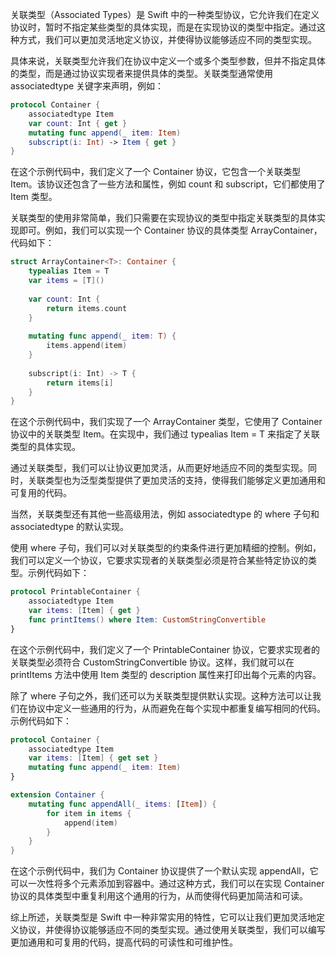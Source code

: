 
关联类型（Associated Types）是 Swift 中的一种类型协议，它允许我们在定义协议时，暂时不指定某些类型的具体实现，而是在实现协议的类型中指定。通过这种方式，我们可以更加灵活地定义协议，并使得协议能够适应不同的类型实现。

具体来说，关联类型允许我们在协议中定义一个或多个类型参数，但并不指定具体的类型，而是通过协议实现者来提供具体的类型。关联类型通常使用 associatedtype 关键字来声明，例如：

```swift
protocol Container {
    associatedtype Item
    var count: Int { get }
    mutating func append(_ item: Item)
    subscript(i: Int) -> Item { get }
}
```

在这个示例代码中，我们定义了一个 Container 协议，它包含一个关联类型 Item。该协议还包含了一些方法和属性，例如 count 和 subscript，它们都使用了 Item 类型。

关联类型的使用非常简单，我们只需要在实现协议的类型中指定关联类型的具体实现即可。例如，我们可以实现一个 Container 协议的具体类型 ArrayContainer，代码如下：

```swift
struct ArrayContainer<T>: Container {
    typealias Item = T
    var items = [T]()
    
    var count: Int {
        return items.count
    }
    
    mutating func append(_ item: T) {
        items.append(item)
    }
    
    subscript(i: Int) -> T {
        return items[i]
    }
}
```

在这个示例代码中，我们实现了一个 ArrayContainer 类型，它使用了 Container 协议中的关联类型 Item。在实现中，我们通过 typealias Item = T 来指定了关联类型的具体实现。

通过关联类型，我们可以让协议更加灵活，从而更好地适应不同的类型实现。同时，关联类型也为泛型类型提供了更加灵活的支持，使得我们能够定义更加通用和可复用的代码。

当然，关联类型还有其他一些高级用法，例如 associatedtype 的 where 子句和 associatedtype 的默认实现。

使用 where 子句，我们可以对关联类型的约束条件进行更加精细的控制。例如，我们可以定义一个协议，它要求实现者的关联类型必须是符合某些特定协议的类型。示例代码如下：

```swift
protocol PrintableContainer {
    associatedtype Item
    var items: [Item] { get }
    func printItems() where Item: CustomStringConvertible
}
```

在这个示例代码中，我们定义了一个 PrintableContainer 协议，它要求实现者的关联类型必须符合 CustomStringConvertible 协议。这样，我们就可以在 printItems 方法中使用 Item 类型的 description 属性来打印出每个元素的内容。

除了 where 子句之外，我们还可以为关联类型提供默认实现。这种方法可以让我们在协议中定义一些通用的行为，从而避免在每个实现中都重复编写相同的代码。示例代码如下：

```swift
protocol Container {
    associatedtype Item
    var items: [Item] { get set }
    mutating func append(_ item: Item)
}

extension Container {
    mutating func appendAll(_ items: [Item]) {
        for item in items {
            append(item)
        }
    }
}
```

在这个示例代码中，我们为 Container 协议提供了一个默认实现 appendAll，它可以一次性将多个元素添加到容器中。通过这种方式，我们可以在实现 Container 协议的具体类型中重复利用这个通用的行为，从而使得代码更加简洁和可读。

综上所述，关联类型是 Swift 中一种非常实用的特性，它可以让我们更加灵活地定义协议，并使得协议能够适应不同的类型实现。通过使用关联类型，我们可以编写更加通用和可复用的代码，提高代码的可读性和可维护性。


